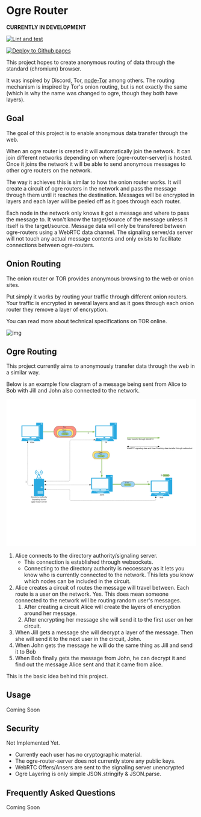 # Ogre Router

**CURRENTLY IN DEVELOPMENT**

[![Lint and test](https://github.com/NthMetal/ogre-router/actions/workflows/lint-and-test.yml/badge.svg)](https://github.com/NthMetal/ogre-router/actions/workflows/lint-and-test.yml)

[![Deploy to Github pages](https://github.com/NthMetal/ogre-router/actions/workflows/deploy-gh-pages.yml/badge.svg)](https://github.com/NthMetal/ogre-router/actions/workflows/deploy-gh-pages.yml)

This project hopes to create anonymous routing of data through the standard (chromium) browser.

It was inspired by Discord, Tor, [node-Tor](https://github.com/Ayms/node-Tor) among others. The routing mechanism is inspired by Tor's onion routing, but is not exactly the same (which is why the name was changed to ogre, though they both have layers).

## Goal

The goal of this project is to enable anonymous data transfer through the web.

When an ogre router is created it will automatically join the network. It can join different networks depending on where [ogre-router-server] is hosted. Once it joins the network it will be able to send anonymous messages to other ogre routers on the network.

The way it achieves this is similar to how the onion router works. It will create a circuit of ogre routers in the network and pass the message through them until it reaches the destination. Messages will be encrypted in layers and each layer will be peeled off as it goes through each router.

Each node in the network only knows it got a message and where to pass the message to. It won't know the target/source of the message unless it itself is the target/source. Message data will only be transfered between ogre-routers using a WebRTC data channel. The signaling server/da server will not touch any actual message contents and only exists to facilitate connections between ogre-routers.

## Onion Routing

The onion router or TOR provides anonymous browsing to the web or onion sites.

Put simply it works by routing your traffic through different onion routers. Your traffic is encrypted in several layers and as it goes through each onion router they remove a layer of encryption.

You can read more about technical specifications on TOR online.

![img](https://miro.medium.com/max/624/0*sDsZtvU8BDbeJ06J)

## Ogre Routing

This project currently aims to anonymously transfer data through the web in a similar way.

Below is an example flow diagram of a message being sent from Alice to Bob with Jill and John also connected to the network.

![img](assets/ogre-flowchart.png)

1. Alice connects to the directory authority/signaling server.
   - This connection is established through websockets.
   - Connecting to the directory authority is neccessary as it lets you know who is currently connected to the network. This lets you know which nodes can be included in the circuit.
2. Alice creates a circuit of routes the message will travel between. Each route is a user on the network. Yes. This does mean someone connected to the network will be routing random user's messages.
   1. After creating a circuit Alice will create the layers of encryption around her message.
   2. After encrypting her message she will send it to the first user on her circuit.
3. When Jill gets a message she will decrypt a layer of the message. Then she will send it to the next user in the circuit, John.
4. When John gets the message he will do the same thing as Jill and send it to Bob
5. When Bob finally gets the message from John, he can decrypt it and find out the message Alice sent and that it came from alice.

This is the basic idea behind this project.

## Usage

Coming Soon

## Security

Not Implemented Yet.

- Currently each user has no cryptographic material. 
- The ogre-router-server does not currently store any public keys.
- WebRTC Offers/Ansers are sent to the signaling server unencrypted
- Ogre Layering is only simple JSON.stringify & JSON.parse.

## Frequently Asked Questions

Coming Soon